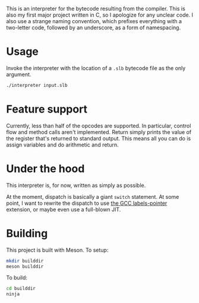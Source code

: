 This is an interpreter for the bytecode resulting from the compiler. This is
also my first major project written in C, so I apologize for any unclear code.
I also use a strange naming convention, which prefixes everything with a
two-letter code, followed by an underscore, as a form of namespacing.

# Usage

Invoke the interpreter with the location of a `.slb` bytecode file as the only
argument.

~~~sh
./interpreter input.slb
~~~

# Feature support

Currently, less than half of the opcodes are supported. In particular, control
flow and method calls aren't implemented. Return simply prints the value of the
register that's returned to standard output. This means all you can do is
assign variables and do arithmetic and return.

# Under the hood

This interpreter is, for now, written as simply as possible.

At the moment, dispatch is basically a giant `switch` statement. At some point,
I want to rewrite the dispatch to use [the GCC labels-pointer](https://gcc.gnu.org/onlinedocs/gcc/Labels-as-Values.html)
extension, or maybe even use a full-blown JIT.

# Building

This project is built with Meson. To setup:

~~~sh
mkdir builddir
meson builddir
~~~

To build:

~~~sh
cd builddir
ninja
~~~

